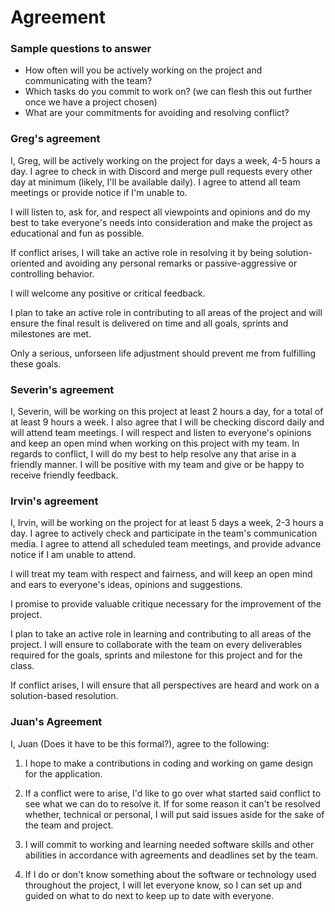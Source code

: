 # Agreement

### Sample questions to answer

- How often will you be actively working on the project and communicating with the team?
- Which tasks do you commit to work on? (we can flesh this out further once we have a project chosen)
- What are your commitments for avoiding and resolving conflict?

### Greg's agreement

I, Greg, will be actively working on the project for days a week, 4-5 hours a day. I agree to check in with Discord and merge pull requests every other day at minimum (likely, I'll be available daily). I agree to attend all team meetings or provide notice if I'm unable to.

I will listen to, ask for, and respect all viewpoints and opinions and do my best to take everyone's needs into consideration and make the project as educational and fun as possible.

If conflict arises, I will take an active role in resolving it by being solution-oriented and avoiding any personal remarks or passive-aggressive or controlling behavior.

I will welcome any positive or critical feedback.

I plan to take an active role in contributing to all areas of the project and will ensure the final result is delivered on time and all goals, sprints and milestones are met.

Only a serious, unforseen life adjustment should prevent me from fulfilling these goals.


### Severin's agreement

I, Severin, will be working on this project at least 2 hours a day, for a total of at least 9 hours a week. I also agree that I will be checking discord daily and will attend team meetings.
I will respect and listen to everyone's opinions and keep an open mind when working on this project with my team.
In regards to conflict, I will do my best to help resolve any that arise in a friendly manner. I will be positive with my team and give or be happy to receive friendly feedback. 


### Irvin's agreement

I, Irvin, will be working on the project for at least 5 days a week, 2-3 hours a day. I agree to actively check and participate in the team's communication media. I agree to attend all scheduled team meetings, and provide advance notice if I am unable to attend.

I will treat my team with respect and fairness, and will keep an open mind and ears to everyone's ideas, opinions and suggestions.

I promise to provide valuable critique necessary for the improvement of the project.

I plan to take an active role in learning and contributing to all areas of the project. I will ensure to collaborate with the team on every deliverables required for the goals, sprints and milestone for this project and for the class.

If conflict arises, I will ensure that all perspectives are heard and work on a solution-based resolution.


### Juan's Agreement
I, Juan (Does it have to be this formal?), agree to the following:

1. I hope to make a contributions in coding and working on game design for the application.

2. If a conflict were to arise, I'd like to go over what started said conflict to see what we can do to resolve it. If for some reason it can't be resolved whether, technical or personal,
   I will put said issues aside for the sake of the team and project.

3) I will commit to working and learning needed software skills and other abilities in accordance with agreements and deadlines set by the team. 

4. If I do or don't know something about the software or technology used throughout the project, I will let everyone know, so I can set up and guided on what to do next to keep up to date 
   with everyone.
